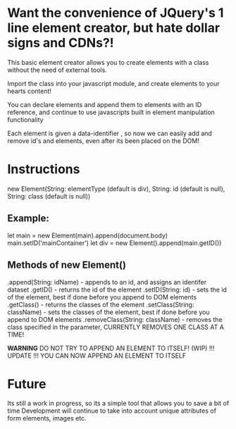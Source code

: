 # Want the convenience of JQuery's 1 line element creator, but hate dollar signs and CDNs?!

This basic element creator allows you to create elements with a class without the need of external tools.

Import the class into your javascript module, and create elements to your hearts content!

You can declare elements and append them to elements with an ID reference, and continue to use javascripts built in element manipulation functionality

Each element is given a data-identifier , so now we can easily add and remove id's and elements, even after its been placed on the DOM!

# Instructions

new Element(String: elementType (default is div), String: id (default is null), String: class (default is null))

## Example: 
let main = new Element(main).append(document.body)
main.setID('mainContainer')
let div = new Element().append(main.getID())

## Methods of new Element()
.append(String: idName) - appends to an id, and assigns an identifer dataset
.getID() - returns the id of the element
.setID(String: id) - sets the id of the element, best if done before you append to DOM elements
.getClass() - returns the classes of the element
.setClass(String: className) - sets the classes of the element, best if done before you append to DOM elements
.removeClass(String: className) - removes the class specified in the parameter, CURRENTLY REMOVES ONE CLASS AT A TIME!

**WARNING** 
DO NOT TRY TO APPEND AN ELEMENT TO ITSELF! (WIP)
!!! UPDATE !!!
YOU CAN NOW APPEND AN ELEMENT TO ITSELF

# Future

Its still a work in progress, so its a simple tool that allows you to save a bit of time 
Development will continue to take into account unique attributes of form elements, images etc.

